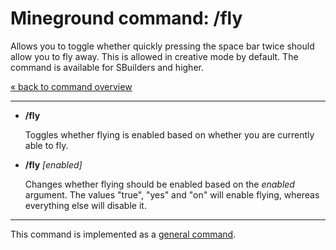 Mineground command: /fly
==========

Allows you to toggle whether quickly pressing the space bar twice should allow you to fly away. This is allowed in creative mode by default. The command is available for SBuilders and higher.

[« back to command overview](../commands.md)

----------
+ **/fly**

  Toggles whether flying is enabled based on whether you are currently able to fly.

+ **/fly** *[enabled]*

  Changes whether flying should be enabled based on the *enabled* argument. The values "true", "yes" and "on" will enable flying, whereas everything else will disable it.

----------

This command is implemented as a [general command](../../src/main/java/com/mineground/features/GeneralCommands.java).